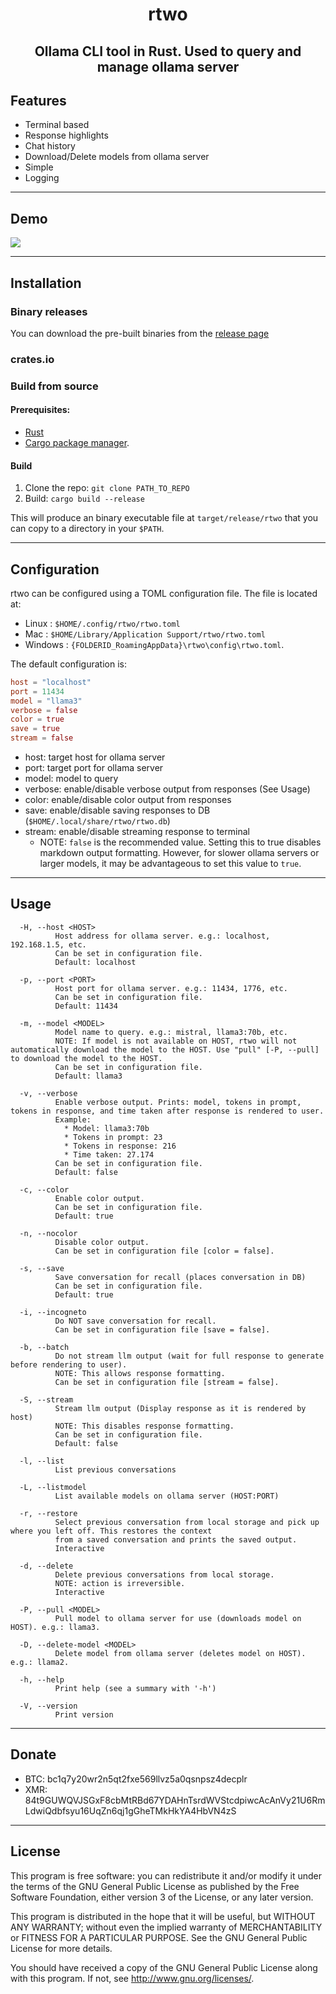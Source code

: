 <div align="center">
  <h1> rtwo </h1>
  <h2> Ollama CLI tool in Rust. Used to query and manage ollama server </h2>
</div>


## Features

- Terminal based
- Response highlights
- Chat history
- Download/Delete models from ollama server
- Simple
- Logging

_________

## Demo

<img src="https://github.com/jandrus/rtwo/blob/main/demo/demo.gif?raw=true">

_________

## Installation

### Binary releases

You can download the pre-built binaries from the [release page](https://github.com/jandrus/rtwo/releases)

### crates.io


### Build from source

#### Prerequisites:
- [Rust](https://www.rust-lang.org/) 
- [Cargo package manager](https://doc.rust-lang.org/cargo/).

#### Build

1. Clone the repo: ```git clone PATH_TO_REPO```
2. Build: ```cargo build --release```

This will produce an binary executable file at `target/release/rtwo` that you can copy to a directory in your `$PATH`.

_________

## Configuration

rtwo can be configured using a TOML configuration file. The file is located at:
- Linux : `$HOME/.config/rtwo/rtwo.toml`
- Mac : `$HOME/Library/Application Support/rtwo/rtwo.toml`
- Windows : `{FOLDERID_RoamingAppData}\rtwo\config\rtwo.toml`.

The default configuration is:
``` toml
host = "localhost"
port = 11434
model = "llama3"
verbose = false
color = true
save = true
stream = false
```

- host:    target host for ollama server
- port:    target port for ollama server
- model:   model to query
- verbose: enable/disable verbose output from responses (See Usage)
- color:   enable/disable color output from responses
- save:    enable/disable saving responses to DB (`$HOME/.local/share/rtwo/rtwo.db`)
- stream:  enable/disable streaming response to terminal
  - NOTE: `false` is the recommended value. Setting this to true disables markdown output formatting. However, for slower ollama servers or larger models, it may be advantageous to set this value to `true`.

_________

## Usage
``` shell
  -H, --host <HOST>
          Host address for ollama server. e.g.: localhost, 192.168.1.5, etc.
          Can be set in configuration file.
          Default: localhost

  -p, --port <PORT>
          Host port for ollama server. e.g.: 11434, 1776, etc.
          Can be set in configuration file.
          Default: 11434

  -m, --model <MODEL>
          Model name to query. e.g.: mistral, llama3:70b, etc.
          NOTE: If model is not available on HOST, rtwo will not automatically download the model to the HOST. Use "pull" [-P, --pull] to download the model to the HOST.
          Can be set in configuration file.
          Default: llama3

  -v, --verbose
          Enable verbose output. Prints: model, tokens in prompt, tokens in response, and time taken after response is rendered to user.
          Example:
          	* Model: llama3:70b
          	* Tokens in prompt: 23
          	* Tokens in response: 216
          	* Time taken: 27.174
          Can be set in configuration file.
          Default: false

  -c, --color
          Enable color output.
          Can be set in configuration file.
          Default: true

  -n, --nocolor
          Disable color output.
          Can be set in configuration file [color = false].

  -s, --save
          Save conversation for recall (places conversation in DB)
          Can be set in configuration file.
          Default: true

  -i, --incogneto
          Do NOT save conversation for recall.
          Can be set in configuration file [save = false].

  -b, --batch
          Do not stream llm output (wait for full response to generate before rendering to user).
          NOTE: This allows response formatting.
          Can be set in configuration file [stream = false].

  -S, --stream
          Stream llm output (Display response as it is rendered by host)
          NOTE: This disables response formatting.
          Can be set in configuration file.
          Default: false

  -l, --list
          List previous conversations

  -L, --listmodel
          List available models on ollama server (HOST:PORT)

  -r, --restore
          Select previous conversation from local storage and pick up where you left off. This restores the context
          from a saved conversation and prints the saved output.
          Interactive

  -d, --delete
          Delete previous conversations from local storage.
          NOTE: action is irreversible.
          Interactive

  -P, --pull <MODEL>
          Pull model to ollama server for use (downloads model on HOST). e.g.: llama3.

  -D, --delete-model <MODEL>
          Delete model from ollama server (deletes model on HOST). e.g.: llama2.

  -h, --help
          Print help (see a summary with '-h')

  -V, --version
          Print version
```

_________

## Donate
- BTC: bc1q7y20wr2n5qt2fxe569llvz5a0qsnpsz4decplr
- XMR: 84t9GUWQVJSGxF8cbMtRBd67YDAHnTsrdWVStcdpiwcAcAnVy21U6RmLdwiQdbfsyu16UqZn6qj1gGheTMkHkYA4HbVN4zS

_________

## License

This program is free software: you can redistribute it and/or modify
it under the terms of the GNU General Public License as published by
the Free Software Foundation, either version 3 of the License, or
any later version.

This program is distributed in the hope that it will be useful,
but WITHOUT ANY WARRANTY; without even the implied warranty of
MERCHANTABILITY or FITNESS FOR A PARTICULAR PURPOSE.  See the
GNU General Public License for more details.

You should have received a copy of the GNU General Public License
along with this program.  If not, see <http://www.gnu.org/licenses/>.
